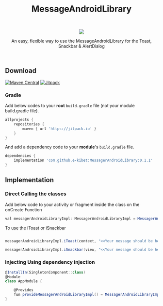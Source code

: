 
<h1 align="center">MessageAndroidLibrary</h1></br>

<p align="center">
<img src="https://user-images.githubusercontent.com/24237865/50557081-fdd3a300-0d24-11e9-82e3-6ddad326cd40.png"/>
</p>
<p align="center">
An easy, flexible way to use the MessageAndroidLibrary for the Toast, Snackbar & AlertDialog
</p><br>


## Download
[![Maven Central](https://img.shields.io/maven-central/v/com.github.skydoves/androidveil.svg?label=Maven%20Central)](https://search.maven.org/search?q=g:%22com.github.skydoves%22%20AND%20a:%22androidveil%22)
[![Jitpack](https://jitpack.io/v/skydoves/AndroidVeil.svg)](https://jitpack.io/#skydoves/AndroidVeil)
### Gradle
Add below codes to your **root** `build.gradle` file (not your module build.gradle file).
```gradle
allprojects {
    repositories {
        maven { url 'https://jitpack.io' }
    }
}
```
And add a dependency code to your **module**'s `build.gradle` file.
```gradle
dependencies {
    implementation 'com.github.e-kibet:MessagerAndroidLibrary:0.1.1'
}
```

## Implementation

### Direct Calling the classes
Add below code to your activity or fragment inside the class on the onCreate Function
```gradle
val messagerAndroidLibraryImpl: MessagerAndroidLibraryImpl = MessagerAndroidLibraryImpl()
```

To use the iToast or iSnackbar

```gradle

messagerAndroidLibraryImpl.iToast(context, "<<Your message should be here>>")

messagerAndroidLibraryImpl.iSnackbar(view, "<<Your message should be here>>")

```


### Injecting Using dependency injection
```gradle
@InstallIn(SingletonComponent::class)
@Module
class AppModule {

    @Provides
    fun provideMessagerAndroidLibraryImpl() = MessagerAndroidLibraryImpl()
}
```




